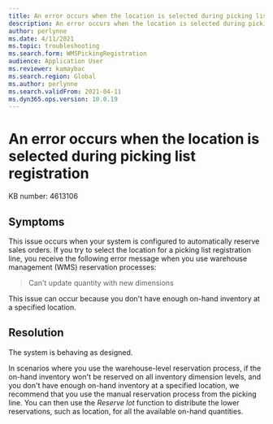 ```yaml
---
title: An error occurs when the location is selected during picking list registration
description: An error occurs when the location is selected during picking list registration.
author: perlynne
ms.date: 4/11/2021
ms.topic: troubleshooting
ms.search.form: WMSPickingRegistration
audience: Application User
ms.reviewer: kamaybac
ms.search.region: Global
ms.author: perlynne
ms.search.validFrom: 2021-04-11
ms.dyn365.ops.version: 10.0.19
---
```

<!-- KFM: Add error code? -->
# An error occurs when the location is selected during picking list registration

KB number: 4613106

## Symptoms

This issue occurs when your system is configured to automatically reserve sales orders. If you try to select the location for a picking list registration line, you receive the following error message when you use warehouse management (WMS) reservation processes:

> Can't update quantity with new dimensions

This issue can occur because you don't have enough on-hand inventory at a specified location.

## Resolution

The system is behaving as designed.

In scenarios where you use the warehouse-level reservation process, if the on-hand inventory won't be reserved on all inventory dimension levels, and you don't have enough on-hand inventory at a specified location, we recommend that you use the manual reservation process from the picking line. You can then use the *Reserve lot* function to distribute the lower reservations, such as location, for all the available on-hand quantities.
